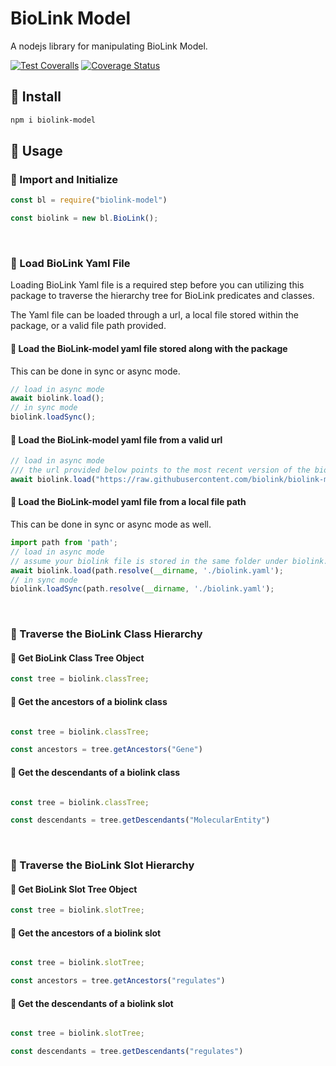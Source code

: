 # BioLink Model

A nodejs library for manipulating BioLink Model.

[![Test Coveralls](https://github.com/kevinxin90/biolink-model.js/actions/workflows/coverage.yml/badge.svg)](https://github.com/kevinxin90/biolink-model.js/actions/workflows/coverage.yml)
[![Coverage Status](https://coveralls.io/repos/github/kevinxin90/biolink-model.js/badge.svg?branch=main)](https://coveralls.io/github/kevinxin90/biolink-model.js?branch=main)

## 💾 Install

```bash
npm i biolink-model
```

## 📐 Usage

### 🧡 Import and Initialize

```javascript
const bl = require("biolink-model")

const biolink = new bl.BioLink();

```

<br>

### 💚 Load BioLink Yaml File

Loading BioLink Yaml file is a required step before you can utilizing this package to traverse the hierarchy tree for BioLink predicates and classes.

The Yaml file can be loaded through a url, a local file stored within the package, or a valid file path provided.

#### 🔎 Load the BioLink-model yaml file stored along with the package

This can be done in sync or async mode.

```javascript
// load in async mode
await biolink.load();
// in sync mode
biolink.loadSync();
```

#### 🔎 Load the BioLink-model yaml file from a valid url

```javascript
// load in async mode
/// the url provided below points to the most recent version of the biolink model.
await biolink.load("https://raw.githubusercontent.com/biolink/biolink-model/master/biolink-model.yaml");
```

#### 🔎 Load the BioLink-model yaml file from a local file path

This can be done in sync or async mode as well.

```javascript
import path from 'path';
// load in async mode
// assume your biolink file is stored in the same folder under biolink.yaml
await biolink.load(path.resolve(__dirname, './biolink.yaml');
// in sync mode
biolink.loadSync(path.resolve(__dirname, './biolink.yaml');
```

<br>

### 💚 Traverse the BioLink Class Hierarchy

#### 🔎 Get BioLink Class Tree Object

```javascript
const tree = biolink.classTree;
```

#### 🔎 Get the ancestors of a biolink class

```javascript

const tree = biolink.classTree;

const ancestors = tree.getAncestors("Gene")
```

#### 🔎 Get the descendants of a biolink class

```javascript

const tree = biolink.classTree;

const descendants = tree.getDescendants("MolecularEntity")
```

<br>

### 💚 Traverse the BioLink Slot Hierarchy

#### 🔎 Get BioLink Slot Tree Object

```javascript
const tree = biolink.slotTree;
```

#### 🔎 Get the ancestors of a biolink slot

```javascript

const tree = biolink.slotTree;

const ancestors = tree.getAncestors("regulates")
```

#### 🔎 Get the descendants of a biolink slot

```javascript

const tree = biolink.slotTree;

const descendants = tree.getDescendants("regulates")
```
